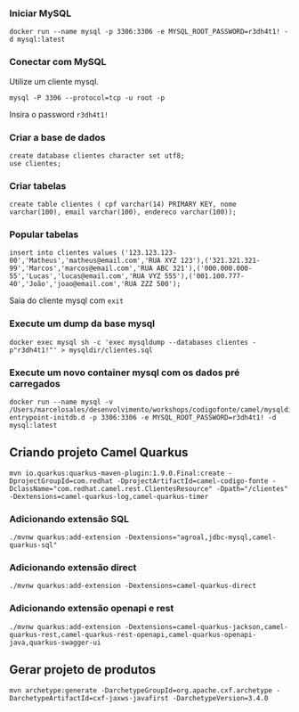 ### Iniciar MySQL
```
docker run --name mysql -p 3306:3306 -e MYSQL_ROOT_PASSWORD=r3dh4t1! -d mysql:latest
```

### Conectar com MySQL
Utilize um cliente mysql.

```
mysql -P 3306 --protocol=tcp -u root -p
```
Insira o password `r3dh4t1!`

### Criar a base de dados
```
create database clientes character set utf8;
use clientes;
```

### Criar tabelas
```
create table clientes ( cpf varchar(14) PRIMARY KEY, nome varchar(100), email varchar(100), endereco varchar(100));
```

### Popular tabelas
```
insert into clientes values ('123.123.123-00','Matheus','matheus@email.com','RUA XYZ 123'),('321.321.321-99','Marcos','marcos@email.com','RUA ABC 321'),('000.000.000-55','Lucas','lucas@email.com','RUA VYZ 555'),('001.100.777-40','João','joao@email.com','RUA ZZZ 500');
```

Saia do cliente mysql com `exit`

### Execute um dump da base mysql
```
docker exec mysql sh -c 'exec mysqldump --databases clientes -p"r3dh4t1!"' > mysqldir/clientes.sql
```

### Execute um novo container mysql com os dados pré carregados
```
docker run --name mysql -v /Users/marcelosales/desenvolvimento/workshops/codigofonte/camel/mysqldir:/docker-entrypoint-initdb.d -p 3306:3306 -e MYSQL_ROOT_PASSWORD=r3dh4t1! -d mysql:latest
```

## Criando projeto Camel Quarkus
```
mvn io.quarkus:quarkus-maven-plugin:1.9.0.Final:create -DprojectGroupId=com.redhat -DprojectArtifactId=camel-codigo-fonte -DclassName="com.redhat.camel.rest.ClientesResource" -Dpath="/clientes" -Dextensions=camel-quarkus-log,camel-quarkus-timer
```

### Adicionando extensão SQL
```
./mvnw quarkus:add-extension -Dextensions="agroal,jdbc-mysql,camel-quarkus-sql"
```

### Adicionando extensão direct
```
./mvnw quarkus:add-extension -Dextensions=camel-quarkus-direct
```
### Adicionando extensão openapi e rest
```
./mvnw quarkus:add-extension -Dextensions=camel-quarkus-jackson,camel-quarkus-rest,camel-quarkus-rest-openapi,camel-quarkus-openapi-java,quarkus-swagger-ui
```

## Gerar projeto de produtos
```
mvn archetype:generate -DarchetypeGroupId=org.apache.cxf.archetype -DarchetypeArtifactId=cxf-jaxws-javafirst -DarchetypeVersion=3.4.0
```
